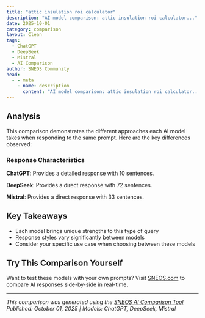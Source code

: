 ```yaml
---
title: "attic insulation roi calculator"
description: "AI model comparison: attic insulation roi calculator..."
date: 2025-10-01
category: comparison
layout: Clean
tags:
  - ChatGPT
  - DeepSeek
  - Mistral
  - AI Comparison
author: SNEOS Community
head:
  - - meta
    - name: description
      content: "AI model comparison: attic insulation roi calculator..."
---
```


<ChatComparison
  title="attic insulation roi calculator"
  prompt="attic insulation roi calculator"
  :responses='{"ChatGPT": "Sure! Here\u2019s a simple Attic Insulation ROI (Return on Investment) Calculator you can use to estimate the financial benefit of insulating your attic.\n\n---\n\n### Attic Insulation ROI Calculator\n\n**Step 1: Gather Your Data**\n\n1. **Current annual energy cost for heating/cooling (in $):** \n2. **Estimated percentage energy savings from attic insulation (%):** \n3. **Cost of attic insulation project (in $):** \n4. **Expected lifespan of insulation (in years):**\n\n---\n\n**Step 2: Calculate Annual Savings**\n\n\\[\n\\text{Annual Savings} = \\text{Current Annual Energy Cost} \\times \\left(\\frac{\\text{Percentage Energy Savings}}{100}\\right)\n\\]\n\n---\n\n**Step 3: Calculate Payback Period**\n\n\\[\n\\text{Payback Period (years)} = \\frac{\\text{Cost of Attic Insulation}}{\\text{Annual Savings}}\n\\]\n\n---\n\n**Step 4: Calculate ROI**\n\n\\[\n\\text{ROI over lifespan} = \\frac{\\text{Total Savings over lifespan} - \\text{Cost}}{\\text{Cost}} \\times 100\n\\]\n\nWhere: \n\\[\n\\text{Total Savings over lifespan} = \\text{Annual Savings} \\times \\text{Lifespan}\n\\]\n\n---\n\n### Example Calculation\n\n- Current annual energy cost: $1,200 \n- Estimated savings from insulation: 20% \n- Cost of insulation: $3,000 \n- Lifespan: 20 years\n\n**Annual Savings:** \n1200 \u00D7 0.20 = $240\n\n**Payback Period:** \n3000 \u00F7 240 = 12.5 years\n\n**Total Savings over lifespan:** \n240 \u00D7 20 = $4,800\n\n**ROI:** \n(4800 - 3000) \u00F7 3000 \u00D7 100 = 60%\n\n---\n\nIf you provide your numbers, I can calculate it for you! Or if you want a spreadsheet or interactive tool, I can help design one too.", "DeepSeek": "Of course. Here is a comprehensive guide to calculating the Return on Investment (ROI) for attic insulation, including a step-by-step calculator, key factors to consider, and an example.\n\n### Quick Summary: What is the ROI on Attic Insulation?\n\nThe ROI for attic insulation is typically **excellent**, often ranging from **100% to 130%** upon the sale of the home. From a pure energy savings perspective, the payback period is usually **3 to 8 years**. After the payback period, the savings go directly into your pocket.\n\n---\n\n### Attic Insulation ROI Calculator (Step-by-Step)\n\nYou can calculate your ROI using two primary methods: the **Simple Payback Period** and the **Annualized ROI**.\n\n#### Method 1: Simple Payback Period\nThis tells you how many years it will take for your energy savings to equal the cost of the project.\n\n**Formula:**\n\u0060Payback Period (Years) = Total Project Cost / Annual Energy Savings\u0060\n\n#### Method 2: Annualized ROI (%) \nThis gives you a percentage return on your investment, similar to a financial investment.\n\n**Formula:**\n\u0060ROI (%) = (Annual Energy Savings / Total Project Cost) * 100\u0060\n\n---\n\n### Step-by-Step Calculation Guide\n\n**Step 1: Estimate Your Project Cost**\nThe cost depends on the insulation material, your location, the attic\u0027s size, and whether you DIY or hire a pro.\n* **Blown-in Cellulose/Liberglass:** $1,500 - $4,500 for a typical 1,500 sq. ft. attic.\n* **Spray Foam:** $3,500 - $7,500\u002B for the same size.\n* **Get Quotes:** The most accurate method is to get 2-3 quotes from local contractors.\n\n**Step 2: Estimate Your Annual Energy Savings**\nThis is the trickiest part, but you can use a few methods:\n\n* **The 15% Rule:** A well-insulated attic can reduce your total heating and cooling bills by **10-20%**. A 15% estimate is a good starting point.\n * \u0060Annual Savings = (Last Year\u0027s Total Energy Bills) * 0.15\u0060\n\n* **Online Calculator:** Use a free, reputable calculator like the one from the **Department of Energy (DOE)**.\n * [**DOE Insulation Calculator**](https://www.energy.gov/energysaver/insulation-calculator)\n\n* **Energy Audit:** The most accurate method. A professional energy auditor ($300-$500) will use a \u0022blower door test\u0022 to model exactly how much savings you can expect. Many utilities offer audits for free or at a steep discount.\n\n**Step 3: Factor in Rebates and Tax Credits**\nThis is crucial and can dramatically improve your ROI. Check for:\n* **Federal Tax Credits:** In the U.S., the **Inflation Reduction Act (IRA)** offers a tax credit for insulation. It\u0027s **30% of the cost, up to $1,200**.\n* **State \u0026 Utility Rebates:** Many local utilities and state governments offer direct rebates for insulation projects. Check the [**DSIRE Database**](https://www.dsireusa.org/) for programs in your area.\n\n**Your \u0022Net Project Cost\u0022 for the ROI calculation should be:**\n\u0060Net Cost = Total Project Cost - (Rebates \u002B Tax Credits)\u0060\n\n**Step 4: Plug the Numbers into the Formulas**\n\n---\n\n### Example Calculation\n\nLet\u0027s assume the following for a 1,500 sq. ft. home in a mixed climate:\n\n* **Total Project Cost (Pro Installation):** $3,000\n* **Annual Energy Savings (15% of $3,200 in bills):** $480\n* **Federal Tax Credit (30% of cost):** $900\n* **Utility Rebate:** $300\n\n**1. Calculate Net Cost:**\n\u0060Net Cost = $3,000 - $900 - $300 = $1,800\u0060\n\n**2. Calculate Simple Payback Period:**\n\u0060Payback Period = $1,800 / $480 = 3.75 years\u0060\n\n**3. Calculate Annualized ROI:**\n\u0060ROI = ($480 / $1,800) * 100 = 26.7%\u0060\n\n**Interpretation:** In this example, the insulation investment pays for itself in just under 4 years. After that, you save $480 per year. The annual return of 26.7% is far better than most stock market investments.\n\n---\n\n### Factors That Drastically Affect Your ROI\n\n1. **Current Insulation Level:** If you have little to no insulation, adding it will have a massive impact. If you\u0027re topping up from R-30 to R-60, the savings will be smaller (the \u0022law of diminishing returns\u0022).\n2. **Local Climate:** The more extreme your heating or cooling season, the greater the savings.\n3. **Fuel Costs:** The higher the cost of electricity, natural gas, or oil, the faster the payback.\n4. **House Size and Layout:** A larger, multi-story home with a complex roof will cost more but also has more potential for energy loss.\n5. **Air Sealing:** The single most important companion to insulation. Sealing air leaks before insulating dramatically improves performance and ROI.\n\n### Beyond Energy Savings: The \u0022Whole Picture\u0022 ROI\n\nThe true ROI of attic insulation isn\u0027t just in monthly bills. It also includes:\n\n* **Increased Home Value:** Appraisers and buyers recognize an energy-efficient home. The **Appraisal Journal** states that energy efficiency adds $20 to the home\u0027s value for every $1 saved in annual utility costs. In our example, that\u0027s an added value of \u0060$480 * 20 = $9,600\u0060.\n* **Improved Comfort:** Fewer hot/cold spots and drafts.\n* **Reduced HVAC Wear and Tear:** Your furnace and AC won\u0027t have to work as hard, leading to fewer repairs and a longer lifespan.\n* **Environmental Impact:** Reducing your energy consumption lowers your carbon footprint.\n\n### Final Recommendation\n\n1. **Get an Energy Audit:** This is the best first step to understand your home\u0027s specific needs.\n2. **Get Multiple Quotes:** For professional installation, get at least 3 detailed quotes.\n3. **Research Rebates FIRST:** Check DSIRE and your utility\u0027s website before you commit.\n4. **Prioritize Air Sealing:** Ask your contractor about air sealing the attic floor before blowing in new insulation.\n\nUsing this guide, you can move from a rough guess to a well-informed estimate of your attic insulation\u0027s financial return.", "Mistral": "Calculating the return on investment (ROI) for attic insulation involves several steps. Here\u2019s a simplified guide to help you estimate the ROI:\n\n### Step-by-Step Guide to Calculate Attic Insulation ROI\n\n1. **Determine Current Insulation Levels:**\n - Measure the current depth of insulation in your attic.\n - Compare it to the recommended levels for your climate zone (available from the U.S. Department of Energy or local building codes).\n\n2. **Estimate Cost of Insulation:**\n - Get quotes from local contractors for the cost of adding insulation to reach the recommended levels.\n - Include the cost of materials and labor.\n\n3. **Estimate Energy Savings:**\n - Use an online energy savings calculator or consult with a professional to estimate the annual energy savings from improved insulation.\n - Factors to consider include your climate, current energy costs, and the efficiency of your heating and cooling systems.\n\n4. **Calculate Annual Savings:**\n - Multiply the estimated energy savings by your annual energy costs to determine the annual savings in dollars.\n\n5. **Calculate Payback Period:**\n - Divide the total cost of insulation by the annual savings to determine the payback period (the number of years it will take to recoup your investment).\n\n6. **Calculate ROI:**\n - ROI can be calculated as the annual savings divided by the total cost of insulation, expressed as a percentage.\n - Alternatively, you can calculate the ROI over a specific period (e.g., 5 years) by multiplying the annual savings by the number of years and then dividing by the total cost.\n\n### Example Calculation\n\n1. **Current Insulation Level:**\n - Current depth: 6 inches\n - Recommended depth: 12 inches\n\n2. **Cost of Insulation:**\n - Quote from contractor: $1,500\n\n3. **Estimated Energy Savings:**\n - Annual energy savings: 15%\n - Current annual energy costs: $2,000\n\n4. **Annual Savings:**\n - Annual savings = 15% of $2,000 = $300\n\n5. **Payback Period:**\n - Payback period = $1,500 / $300 = 5 years\n\n6. **ROI Calculation:**\n - ROI = ($300 / $1,500) * 100% = 20% annually\n - Over 5 years: ROI = ($300 * 5) / $1,500 = 100%\n\n### Online Tools and Resources\n\n- **Energy Star Home Energy Yardstick:** Provides a comparison of your home\u0027s energy efficiency to similar homes.\n- **Home Energy Saver:** Offers a detailed analysis of your home\u0027s energy use and potential savings.\n- **Local Utility Companies:** Often provide energy audits and recommendations for energy-saving improvements.\n\n### Additional Considerations\n\n- **Rebates and Incentives:** Check for federal, state, or local rebates and incentives for energy-efficient home improvements.\n- **Long-Term Benefits:** Improved insulation can also increase home comfort, reduce wear on HVAC systems, and potentially increase home value.\n\nBy following these steps, you can get a good estimate of the ROI for attic insulation and make an informed decision about whether it\u2019s a worthwhile investment for your home."}' 
  published-date="17:25"
/>

## Analysis

This comparison demonstrates the different approaches each AI model takes when responding to the same prompt. Here are the key differences observed:

### Response Characteristics

**ChatGPT**: Provides a detailed response with 10 sentences. 

**DeepSeek**: Provides a direct response with 72 sentences. 

**Mistral**: Provides a direct response with 33 sentences. 

## Key Takeaways

- Each model brings unique strengths to this type of query
- Response styles vary significantly between models
- Consider your specific use case when choosing between these models

## Try This Comparison Yourself

Want to test these models with your own prompts? Visit [SNEOS.com](https://sneos.com) to compare AI responses side-by-side in real-time.

---

*This comparison was generated using the [SNEOS AI Comparison Tool](https://sneos.com)*
*Published: October 01, 2025 | Models: ChatGPT, DeepSeek, Mistral*
